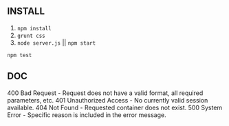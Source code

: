INSTALL
----

1. `npm install`
2. `grunt css`
3. `node server.js` || `npm start`

`npm test`


DOC
----
400	Bad Request - Request does not have a valid format, all required parameters, etc.
401	Unauthorized Access - No currently valid session available.
404	Not Found - Requested container does not exist.
500	System Error - Specific reason is included in the error message.
